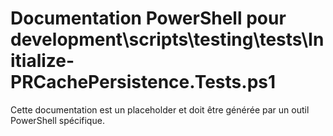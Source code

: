 # Documentation PowerShell pour development\scripts\testing\tests\Initialize-PRCachePersistence.Tests.ps1

Cette documentation est un placeholder et doit être générée par un outil PowerShell spécifique.
